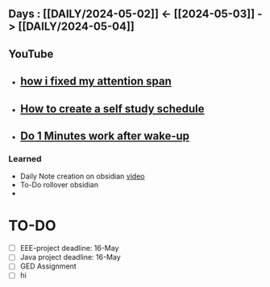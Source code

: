 ## Days : [[DAILY/2024-05-02]]  <- [[2024-05-03]]  -> [[DAILY/2024-05-04]]



## YouTube
- [ how i fixed my attention span](https://youtu.be/vYaNiC4kchg?si=h61JhS1mqCf3KNX8)
	- 
- [How to create a self study schedule](https://youtu.be/nH6RWQ2xoRo?si=Iy5R-v8bz4Yhabx9)
	- 
- [Do 1 Minutes work after wake-up](https://youtu.be/XJOsPyyYork?si=phQzFOZwPS7NLj5s)
	- 




### Learned
-  Daily Note creation on obsidian [video](https://youtu.be/d6xPSjGipOU?si=NQLJwB10FS6J8hxj)
- To-Do rollover obsidian
- 





# TO-DO

- [ ] EEE-project deadline: 16-May
- [ ] Java project deadline: 16-May
- [ ] GED Assignment
- [ ] hi